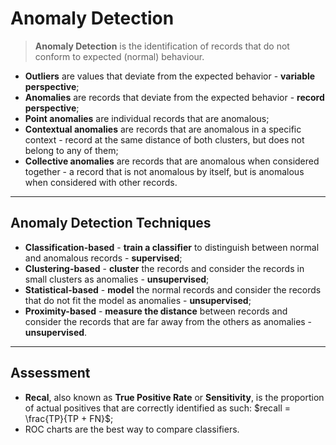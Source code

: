 # Anomaly Detection

> **Anomaly Detection** is the identification of records that do not conform to expected (normal) behaviour.

* **Outliers** are values that deviate from the expected behavior - **variable perspective**;
* **Anomalies** are records that deviate from the expected behavior - **record perspective**;
* **Point anomalies** are individual records that are anomalous;
* **Contextual anomalies** are records that are anomalous in a specific context - record at the same distance of both clusters, but does not belong to any of them;
* **Collective anomalies** are records that are anomalous when considered together - a record that is not anomalous by itself, but is anomalous when considered with other records.

---

## Anomaly Detection Techniques

* **Classification-based** - **train a classifier** to distinguish between normal and anomalous records - **supervised**;
* **Clustering-based** - **cluster** the records and consider the records in small clusters as anomalies - **unsupervised**;
* **Statistical-based** - **model** the normal records and consider the records that do not fit the model as anomalies - **unsupervised**;
* **Proximity-based** - **measure the distance** between records and consider the records that are far away from the others as anomalies - **unsupervised**.

---

## Assessment

* **Recal**, also known as **True Positive Rate** or **Sensitivity**, is the proportion of actual positives that are correctly identified as such: $recall = \frac{TP}{TP + FN}$;
* ROC charts are the best way to compare classifiers.
